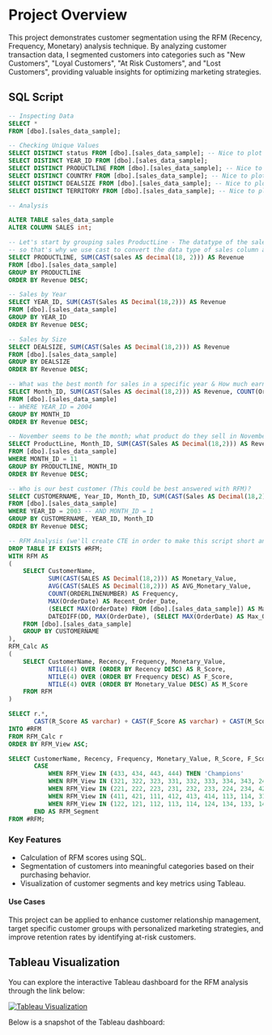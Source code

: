 # Project Overview
This project demonstrates customer segmentation using the RFM (Recency, Frequency, Monetary) analysis technique.
By analyzing customer transaction data, I segmented customers into categories such as "New Customers", "Loyal Customers", "At Risk Customers", and "Lost Customers",
providing valuable insights for optimizing marketing strategies.

## SQL Script

```sql
-- Inspecting Data 
SELECT * 
FROM [dbo].[sales_data_sample];

-- Checking Unique Values
SELECT DISTINCT status FROM [dbo].[sales_data_sample]; -- Nice to plot 
SELECT DISTINCT YEAR_ID FROM [dbo].[sales_data_sample];
SELECT DISTINCT PRODUCTLINE FROM [dbo].[sales_data_sample]; -- Nice to plot 
SELECT DISTINCT COUNTRY FROM [dbo].[sales_data_sample]; -- Nice to plot 
SELECT DISTINCT DEALSIZE FROM [dbo].[sales_data_sample]; -- Nice to plot 
SELECT DISTINCT TERRITORY FROM [dbo].[sales_data_sample]; -- Nice to plot 

-- Analysis 

ALTER TABLE sales_data_sample
ALTER COLUMN SALES int;

-- Let's start by grouping sales ProductLine - The datatype of the sales column is nvarchar and we need to get sum of sales
-- so that's why we use cast to convert the data type of sales column and we convert it to decimal.
SELECT PRODUCTLINE, SUM(CAST(sales AS decimal(18, 2))) AS Revenue
FROM [dbo].[sales_data_sample]
GROUP BY PRODUCTLINE
ORDER BY Revenue DESC;

-- Sales by Year 
SELECT YEAR_ID, SUM(CAST(Sales AS Decimal(18,2))) AS Revenue
FROM [dbo].[sales_data_sample]
GROUP BY YEAR_ID
ORDER BY Revenue DESC;

-- Sales by Size
SELECT DEALSIZE, SUM(CAST(Sales AS Decimal(18,2))) AS Revenue
FROM [dbo].[sales_data_sample]
GROUP BY DEALSIZE
ORDER BY Revenue DESC;

-- What was the best month for sales in a specific year & How much earned that month? 
SELECT Month_ID, SUM(CAST(Sales AS decimal(18,2))) AS Revenue, COUNT(OrderLINENumber) AS Frequency
FROM [dbo].[sales_data_sample]
-- WHERE YEAR_ID = 2004
GROUP BY MONTH_ID
ORDER BY Revenue DESC;

-- November seems to be the month; what product do they sell in November?
SELECT ProductLine, Month_ID, SUM(CAST(Sales AS Decimal(18,2))) AS Revenue, COUNT(ORDERLINENUMBER) AS Frequency
FROM [dbo].[sales_data_sample]
WHERE MONTH_ID = 11
GROUP BY PRODUCTLINE, MONTH_ID
ORDER BY Revenue DESC;

-- Who is our best customer (This could be best answered with RFM)?
SELECT CUSTOMERNAME, Year_ID, Month_ID, SUM(CAST(Sales AS Decimal(18,2))) AS Revenue, COUNT(ORDERLINENUMBER) AS Frequency 
FROM [dbo].[sales_data_sample]
WHERE YEAR_ID = 2003 -- AND MONTH_ID = 1
GROUP BY CUSTOMERNAME, YEAR_ID, Month_ID
ORDER BY Revenue DESC;

-- RFM Analysis (we'll create CTE in order to make this script short and easy to use for the next coming)
DROP TABLE IF EXISTS #RFM; 
WITH RFM AS
(	
    SELECT CustomerName, 
           SUM(CAST(SALES AS Decimal(18,2))) AS Monetary_Value,
           AVG(CAST(SALES AS Decimal(18,2))) AS AVG_Monetary_Value,
           COUNT(ORDERLINENUMBER) AS Frequency, 
           MAX(OrderDate) AS Recent_Order_Date,
           (SELECT MAX(OrderDate) FROM [dbo].[sales_data_sample]) AS Max_Order_Date,
           DATEDIFF(DD, MAX(OrderDate), (SELECT MAX(OrderDate) AS Max_Order_Date FROM [dbo].[sales_data_sample])) AS Recency
    FROM [dbo].[sales_data_sample]
    GROUP BY CUSTOMERNAME
),
RFM_Calc AS 
(
    SELECT CustomerName, Recency, Frequency, Monetary_Value, 
           NTILE(4) OVER (ORDER BY Recency DESC) AS R_Score,	
           NTILE(4) OVER (ORDER BY Frequency DESC) AS F_Score,
           NTILE(4) OVER (ORDER BY Monetary_Value DESC) AS M_Score
    FROM RFM
)

SELECT r.*, 
       CAST(R_Score AS varchar) + CAST(F_Score AS varchar) + CAST(M_Score AS varchar) AS RFM_View
INTO #RFM
FROM RFM_Calc r 
ORDER BY RFM_View ASC;

SELECT CustomerName, Recency, Frequency, Monetary_Value, R_Score, F_Score, M_Score, RFM_View,
       CASE 
           WHEN RFM_View IN (433, 434, 443, 444) THEN 'Champions'
           WHEN RFM_View IN (321, 322, 323, 331, 332, 333, 334, 343, 244, 344, 432) THEN 'Loyal'
           WHEN RFM_View IN (221, 222, 223, 231, 232, 233, 224, 234, 422, 122, 212, 243, 123) THEN 'At Risk Customers'
           WHEN RFM_View IN (411, 421, 111, 412, 413, 414, 113, 114, 311, 211, 321, 312, 144) THEN 'New Customers'
           WHEN RFM_View IN (122, 121, 112, 113, 114, 124, 134, 133, 144, 143) THEN 'Lost Customers'
       END AS RFM_Segment
FROM #RFM;
```

### Key Features
- Calculation of RFM scores using SQL.
- Segmentation of customers into meaningful categories based on their purchasing behavior.
- Visualization of customer segments and key metrics using Tableau.

#### Use Cases
This project can be applied to enhance customer relationship management, target specific customer groups with personalized marketing strategies, and improve retention rates by identifying at-risk customers.

## Tableau Visualization

You can explore the interactive Tableau dashboard for the RFM analysis through the link below:

[![Tableau Visualization](https://public.tableau.com/app/profile/zakaria.el.asli/viz/RFMVisualizationAnalysis/Tableaudebord1?publish=yes)](https://public.tableau.com/app/profile/zakaria.el.asli/viz/RFMVisualizationAnalysis/Tableaudebord1?publish=yes)

Below is a snapshot of the Tableau dashboard:
<div>
<img ![Tableau Dashboard Screenshot](https:///C:/Users/pc/Downloads/SCreenshot%20git.PNG)
</div>




